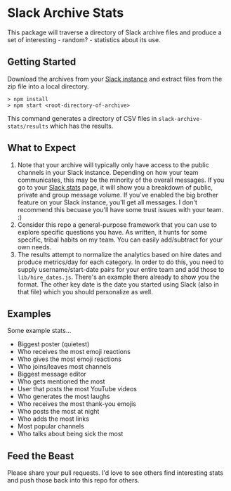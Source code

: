 # Slack Archive Stats

This package will traverse a directory of Slack archive files and produce a set of interesting - random? - statistics about its use. 

## Getting Started
Download the archives from your [Slack instance](https://get.slack.help/hc/en-us/articles/201658943-Export-your-team-s-Slack-history) and extract files from the zip file into a local directory.

    > npm install
    > npm start <root-directory-of-archive>

This command generates a directory of CSV files in `slack-archive-stats/results` which has the results. 

## What to Expect
1. Note that your archive will typically only have access to the public channels in your Slack instance. Depending on how your team communicates, this may be the minority of the overall messages. If you go to your [Slack stats](https://get.slack.help/hc/en-us/articles/218407447-Review-team-activity-and-statistics) page, it will show you a breakdown of public, private and group message volume. If you've enabled the big brother feature on your Slack instance, you'll get all messages. I don't recommend this becuase you'll have some trust issues with your team. :)
1. Consider this repo a general-purpose framework that you can use to explore specific questions you have. As written, it hunts for some specific, tribal habits on my team. You can easily add/subtract for your own needs.
1. The results attempt to normalize the analytics based on hire dates and produce metrics/day for each category. In order to do this, you need to supply username/start-date pairs for your entire team and add those to `lib/hire_dates.js`. There's an example there already to show you the format. The other key date is the date you started using Slack (also in that file) which you should personalize as well.

## Examples
Some example stats...
* Biggest poster (quietest)
* Who receives the most emoji reactions
* Who gives the most emoji reactions
* Who joins/leaves most channels
* Biggest message editor
* Who gets mentioned the most
* User that posts the most YouTube videos
* Who generates the most laughs
* Who receives the most thank-you emojis
* Who posts the most at night
* Who adds the most links
* Most popular channels
* Who talks about being sick the most

## Feed the Beast
Please share your pull requests. I'd love to see others find interesting stats and push those back into this repo for others.
